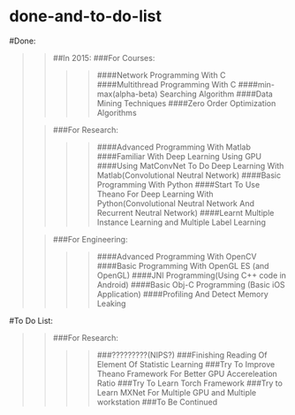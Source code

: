# done-and-to-do-list
#Done:
>>##In 2015:
>>###For Courses:
>>>>####Network Programming With C<br>
>>>>####Multithread Programming With C
>>>>####min-max(alpha-beta) Searching Algorithm
>>>>####Data Mining Techniques
>>>>####Zero Order Optimization Algorithms
> 
>>###For Research:
>>>>####Advanced Programming With Matlab
>>>>####Familiar With Deep Learning Using GPU
>>>>####Using MatConvNet To Do Deep Learning With Matlab(Convolutional Neutral Network)
>>>>####Basic Programming With Python
>>>>####Start To Use Theano For Deep Learning With Python(Convolutional Neutral Network And Recurrent Neutral Network)
>>>>####Learnt Multiple Instance Learning and Multiple Label Learning
>
>>###For Engineering:
>>>>####Advanced Programming With OpenCV
>>>>####Basic Programming With OpenGL ES (and OpenGL)
>>>>####JNI Programming(Using C++ code in Android)
>>>>####Basic Obj-C Programming (Basic iOS Application)
>>>>####Profiling And Detect Memory Leaking
>
#To Do List:
>>###For Research:
>>>>###?????????(NIPS?)
>>>>###Finishing Reading Of Element Of Statistic Learning
>>>>###Try To Improve Theano Framework For Better GPU Accereleation Ratio
>>>>###Try To Learn Torch Framework
>>>>###Try to Learn MXNet For Multiple GPU and Multiple workstation
>>>>###To Be Continued
